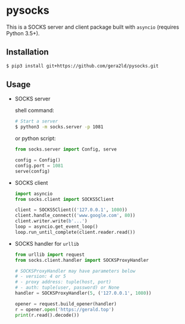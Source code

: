 # pysocks

This is a SOCKS server and client package built with `asyncio` (requires Python 3.5+).

## Installation

``` sh
$ pip3 install git+https://github.com/gera2ld/pysocks.git
```

## Usage

* SOCKS server

  shell command:
  ``` sh
  # Start a server
  $ python3 -m socks.server -p 1081
  ```

  or python script:
  ``` python
  from socks.server import Config, serve

  config = Config()
  config.port = 1081
  serve(config)
  ```

* SOCKS client

  ``` python
  import asyncio
  from socks.client import SOCKS5Client

  client = SOCKS5Client(('127.0.0.1', 1080))
  client.handle_connect(('www.google.com', 80))
  client.writer.write(b'...')
  loop = asyncio.get_event_loop()
  loop.run_until_complete(client.reader.read())
  ```

* SOCKS handler for `urllib`

  ``` python
  from urllib import request
  from socks.client.handler import SOCKSProxyHandler

  # SOCKSProxyHandler may have parameters below
  # - version: 4 or 5
  # - proxy address: tuple(host, port)
  # - auth: tuple(user, password) or None
  handler = SOCKSProxyHandler(5, ('127.0.0.1', 1080))

  opener = request.build_opener(handler)
  r = opener.open('https://gerald.top')
  print(r.read().decode())
  ```
